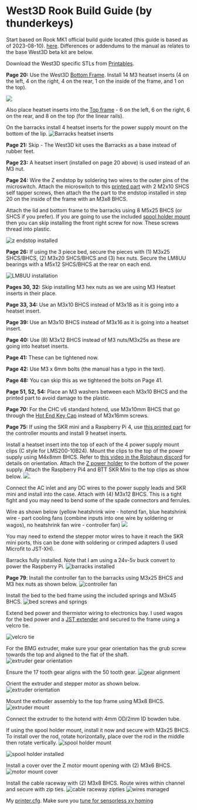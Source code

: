 # West3D Rook Build Guide (by thunderkeys)

Start based on Rook MK1 official build guide located (this guide is based as of 2023-08-10).   [here](https://drive.google.com/file/d/1Nc4iz1Pq0eWxs1gyqM3IEtTrQ-v9zu7r/view).  Differences or addendums to the manual as relates to the base West3D beta kit are below.

Download the West3D specific STLs from [Printables](https://www.printables.com/model/527671-west3d-rook-kit-supplemental-and-recommended-files).

**Page 20:** Use the West3D [Bottom Frame](https://www.printables.com/model/527671-west3d-rook-kit-supplemental-and-recommended-files/files#preview:file-Qj8dy).  Install 14 M3 heatset inserts (4 on the left, 4 on the right, 4 on the rear, 1 on the inside of the frame, and 1 on the top).

![](images/bottom-frame-heatsets.jpg)

Also place heatset inserts into the [Top frame](https://www.printables.com/model/527671-west3d-rook-kit-supplemental-and-recommended-files/files#preview:file-Qj8dr) - 6 on the left, 6 on the right, 6 on the rear, and 8 on the top (for the linear rails).

On the barracks install 4 heatset inserts for the power supply mount on the bottom of the lip.
![Barracks heatset inserts](images/barracks-heatsets-for-powersupply.jpg)

**Page 21:** Skip - The West3D kit uses the Barracks as a base instead of rubber feet.

**Page 23:** A heatset insert (installed on page 20 above) is used instead of an M3 nut.

**Page 24:** Wire the Z endstop by soldering two wires to the outer pins of the microswitch.  Attach the microswitch to this [printed part](https://www.printables.com/model/527671-west3d-rook-kit-supplemental-and-recommended-files/files#preview:file-uIERz) with 2 M2x10 SHCS self tapper screws, then attach the the part to the endstop installed in step 20 on the inside of the frame with an M3x8 BHCS.

Attach the lid and bottom frame to the barracks using 8 M5x25 BHCS (or SHCS if you prefer).  If you are going to use the included [spool holder mount](https://www.printables.com/model/527671-west3d-rook-kit-supplemental-and-recommended-files/files#preview:file-896Jm) then you can skip installing the front right screw for now.  These screws thread into plastic.

![z endstop installed](images/z-endstop-m2x10.jpg)

**Page 26:** If using the 3 piece bed, secure the pieces with (1) M3x25 SHCS/BHCS, (2) M3x20 SHCS/BHCS and (3) hex nuts. Secure the LM8UU bearings with a M5x12 SHCS/BHCS at the rear on each end.

![LM8UU installation](images/bed-lm8uu-screws-m5x12.jpg)

**Pages 30, 32:** Skip installing M3 hex nuts as we are using M3 Heatset inserts in their place.

**Page 33, 34:** Use an M3x10 BHCS instead of M3x18 as it is going into a heatset insert.

**Page 39:** Use an M3x10 BHCS instead of M3x16 as it is going into a heatset insert.

**Page 40:** Use (8) M3x12 BHCS instead of M3 nuts/M3x25s as these are going into heatset inserts.

**Page 41:** These can be tightened now.

**Page 42:** Use M3 x 6mm bolts (the manual has a typo in the text).

**Page 48:** You can skip this as we tightened the bolts on Page 41.

**Page 51, 52, 54:** Place an M3 washers between each M3x10 BHCS and the printed part to avoid damage to the plastic.

**Page 70:** For the CHC v6 standard hotend, use M3x10mm BHCS that go through the [Hot End Key Cap](https://www.printables.com/model/527671-west3d-rook-kit-supplemental-and-recommended-files/files#preview:file-tqCBB) instead of M3x16mm screws.

**Page 75:** If using the SKR mini and a Raspberry Pi 4, use [this printed part](https://www.printables.com/model/544118-e3-rpi-holder-for-west3d-rook) for the controller mounts and install 9 heatset inserts.  
  
Install a heatset insert into the top of each of the 4 power supply mount clips (C style for LMS200-10B24).  Mount the clips to the top of the power supply using M4x8mm BHCS.  Refer to [this video in the Rolohaun discord](https://discord.com/channels/946191040682008666/1071189083981881404/1130539585726840894) for details on orientation.  Attach the [Z power holder](https://www.printables.com/model/527671-west3d-rook-kit-supplemental-and-recommended-files/files#preview:file-2vhex) to the bottom of the power supply.  Attach the Raspberry Pi4 and BTT SKR Mini to the top clips as show below.
![](images/barracks-electronics-mounting.jpg).  
  
Connect the AC inlet and any DC wires to the power supply leads and SKR mini and install into the case.  Attach with (4) M3x12 BHCS.  This is a tight fight and you may need to bend some of the spade connectors and ferrules.

Wire as shown below (yellow heatshrink wire - hotend fan, blue heatshrink wire - part cooling fans (combine inputs into one wire by soldering or wagos), no heatshrink fan wire - controller fan)
![](images/skr-mini-ports.jpg)

You may need to extend the stepper motor wires to have it reach the SKR mini ports, this can be done with soldering or crimped adapters (I used Microfit to JST-XH).

Barracks fully installed.  Note that I am using a 24v-5v buck convert to power the Raspberry Pi.
![barracks installed](images/barracks-populated.jpg)

**Page 79**: Install the controller fan to the barracks using M3x25 BHCS and M3 hex nuts as shown below.
![controller fan](images/controller-fan-m3x25.jpg)

Install the bed to the bed frame using the included springs and M3x45 BHCS.
![bed screws and springs](images/bed-screws-springs.jpg)

Extend bed power and thermistor wiring to electronics bay.  I used wagos for the bed power and a [JST extender](https://www.amazon.com/gp/product/B09BN67SZ8) and secured to the frame using a velcro tie.

![velcro tie](images/secure-wagos-thermistor.jpg)

For the BMG extruder, make sure your gear orientation has the grub screw towards the top and aligned to the flat of the shaft.
![extruder gear orientation](images/extruder-gear-orientation.jpg)

Ensure the 17 tooth gear aligns with the 50 tooth gear. 
![gear alignment](images/extruder-gear-alignment.jpg)

Orient the extruder and stepper motor as shown below.
![extruder orientation](images/extruder-orientation.jpg)

Mount the extruder assembly to the top frame using M3x8 BHCS.
![extruder mount](images/extruder-mount-m3x8.jpg)

Connect the extruder to the hotend with 4mm OD/2mm ID bowden tube.

If using the spool holder mount, install it now and secure with M3x25 BHCS. To install over the rod, rotate horizontally, place over the rod in the middle then rotate vertically.
![spool holder mount](images/spool-holder-mount.jpg)

![spool holder installed](images/spool-holder.jpg)

Install a cover over the Z motor mount opening with (2) M3x6 BHCS.
![motor mount cover](images/motor-cover-m3x6.jpg)

Install the cable raceway with (2) M3x8 BHCS.  Route wires within channel and secure with zip ties.
![cable raceway zipties](images/cable-raceway-zipties.jpg)
![wires managed](images/wire-management.jpg)

My [printer.cfg](printer.cfg).  Make sure you [tune for sensorless xy homing](https://docs.vorondesign.com/community/howto/clee/sensorless_xy_homing.html)

